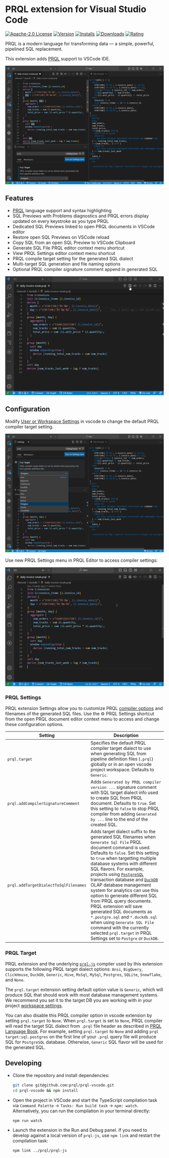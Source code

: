 # PRQL extension for Visual Studio Code

[![Apache-2.0 License](https://img.shields.io/badge/license-Apache2-brightgreen.svg)](http://opensource.org/licenses/Apache-2.0)
[![Version](https://vsmarketplacebadges.dev/version-short/PRQL-lang.prql-vscode.svg?color=orange)](https://marketplace.visualstudio.com/items?itemName=PRQL-lang.prql-vscode)
[![Installs](https://vsmarketplacebadges.dev/installs-short/PRQL-lang.prql-vscode.svg?color=orange)](https://marketplace.visualstudio.com/items?itemName=PRQL-lang.prql-vscode)
[![Downloads](https://vsmarketplacebadges.dev/downloads-short/PRQL-lang.prql-vscode.svg?color=orange)](https://marketplace.visualstudio.com/items?itemName=PRQL-lang.prql-vscode)
[![Rating](https://vsmarketplacebadges.dev/rating-short/PRQL-lang.prql-vscode.svg?color=orange)](https://marketplace.visualstudio.com/items?itemName=PRQL-lang.prql-vscode)

PRQL is a modern language for transforming data — a simple, powerful, pipelined
SQL replacement.

This extension adds [PRQL](https://prql-lang.org/) support to VSCode IDE.

![PRQL Editor and SQL Preview](https://github.com/PRQL/prql-vscode/blob/main/docs/images/prql-vscode.png?raw=true)

## Features

- [PRQL](https://prql-lang.org/) language support and syntax highlighting
- SQL Previews with Problems diagnostics and PRQL errors display updated on every keystroke as you type PRQL
- Dedicated SQL Previews linked to open PRQL documents in VSCode editor
- Restore open SQL Previews on VSCode reload
- Copy SQL from an open SQL Preview to VSCode Clipboard
- Generate SQL File PRQL editor context menu shortcut
- View PRQL Settings editor context menu shortcut
- PRQL compile target setting for the generated SQL dialect
- Multi-target SQL generation and file naming options
- Optional PRQL compiler signature comment append in generated SQL

![PRQL Features](https://github.com/PRQL/prql-vscode/blob/main/docs/images/prql-vscode.gif?raw=true)

## Configuration

Modify
[User or Workspace Settings](https://code.visualstudio.com/docs/getstarted/settings#_creating-user-and-workspace-settings)
in vscode to change the default PRQL compiler target setting.

![PRQL Extension Settings](https://github.com/PRQL/prql-vscode/blob/main/docs/images/prql-settings.png?raw=true)

Use new PRQL Settings menu in PRQL Editor to access compiler settings:

![View PRQL Settings](https://github.com/PRQL/prql-vscode/blob/main/docs/images/prql-settings.gif?raw=true)

### PRQL Settings

PRQL extension Settings allow you to customize PRQL [compiler options](https://github.com/PRQL/prql/tree/main/prql-js#usage) and filenames of the generated SQL files. Use the ⚙️ PRQL Settings shortcut from the open PRQL document editor context menu to access and change these configuration options.

| Setting | Description |
| --- | --- |
| `prql.target` | Specifies the default PRQL compiler target dialect to use when generating SQL from pipeline definition files (`.prql`) globally or in an open vscode project workspace. Defaults to `Generic`. |
| `prql.addCompilerSignatureComment` | Adds `Generated by PRQL compiler version ...` signature comment with SQL target dialect info used to create SQL from PRQL document. Defaults to `true`. Set this setting to `false` to stop PRQL compiler from adding `Generated by ...` line to the end of the created SQL. |
| `prql.addTargetDialectToSqlFilenames` | Adds target dialect suffix to the generated SQL filenames when `Generate Sql File` PRQL document command is used. Defaults to `false`. Set this setting to `true` when targetting multiple database systems with different SQL flavors. For example, projects using [`PostgreSQL`](https://www.postgresql.org/) transaction database and [`DuckDB`](https://duckdb.org/) OLAP database management system for analytics can use this option to generate different SQL from PRQL query documents. PRQL extension will save generated SQL documents as `*.postgre.sql` and `*.duckdb.sql` when using `Generate SQL File` command with the currently selected `prql.target` in PRQL Settings set to `Postgre` or `DuckDB`. |

### PRQL Target

PRQL extension and the underlying [`prql-js`](https://github.com/PRQL/prql/tree/main/prql-js#usage) compiler used by this extension supports the following PRQL target dialect options: `Ansi`, `BigQuery`, `ClickHouse`, `DuckDb`, `Generic`, `Hive`, `MsSql`, `MySql`, `Postgres`, `SQLite`, `Snowflake`, and `None`.

The `prql.target` extension setting default option value is `Generic`, which will produce SQL that should work with most database management systems. We recommend you set it to the target DB you are working with in your project [workspace settings](https://code.visualstudio.com/docs/getstarted/settings#_creating-user-and-workspace-settings).

You can also disable this PRQL compiler option in vscode extension by setting `prql.target` to `None`. When `prql.target` is set to `None`, PRQL compiler will read the target SQL dialect from `.prql` file header as described in [PRQL Language Book](https://prql-lang.org/book/language-features/target.html). For example, setting `prql.target` to `None` and adding `prql target:sql.postgres` on the first line of your `.prql` query file will produce SQL for `PostgreSQL` database. Otherwise, `Generic` SQL flavor will be used for the generated SQL.

## Developing

- Clone the repository and install dependencies:

  ```sh
  git clone git@github.com:prql/prql-vscode.git
  cd prql-vscode && npm install
  ```

- Open the project in VSCode and start the TypeScript compilation task via
  `Command Palette` -> `Tasks: Run build task` -> `npm: watch`. Alternatively,
  you can run the compilation in your terminal directly:

  ```sh
  npm run watch
  ```

- Launch the extension in the Run and Debug panel. If you need to develop
  against a local version of `prql-js`, use `npm link` and restart the
  compilation task:

  ```sh
  npm link ../prql/prql-js
  ```
